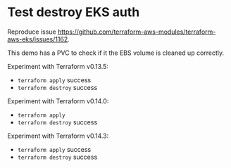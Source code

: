 # Test destroy EKS auth

Reproduce issue <https://github.com/terraform-aws-modules/terraform-aws-eks/issues/1162>.

This demo has a PVC to check if it the EBS volume is cleaned up correctly.

Experiment with Terraform v0.13.5:

- `terraform apply` success
- `terraform destroy` success

Experiment with Terraform v0.14.0:

- `terraform apply`
- `terraform destroy` success

Experiment with Terraform v0.14.3:

- `terraform apply` success
- `terraform destroy` success
